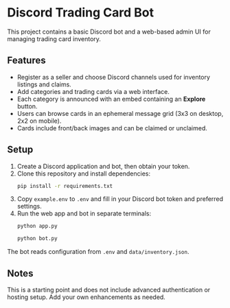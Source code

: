 # Discord Trading Card Bot

This project contains a basic Discord bot and a web-based admin UI for managing trading card inventory.

## Features
- Register as a seller and choose Discord channels used for inventory listings and claims.
- Add categories and trading cards via a web interface.
- Each category is announced with an embed containing an **Explore** button.
- Users can browse cards in an ephemeral message grid (3x3 on desktop, 2x2 on mobile).
- Cards include front/back images and can be claimed or unclaimed.

## Setup
1. Create a Discord application and bot, then obtain your token.
2. Clone this repository and install dependencies:
   ```bash
   pip install -r requirements.txt
   ```
3. Copy `example.env` to `.env` and fill in your Discord bot token and preferred settings.
4. Run the web app and bot in separate terminals:
   ```bash
   python app.py
   ```
   ```bash
   python bot.py
   ```

The bot reads configuration from `.env` and `data/inventory.json`.

## Notes
This is a starting point and does not include advanced authentication or hosting setup. Add your own enhancements as needed.
